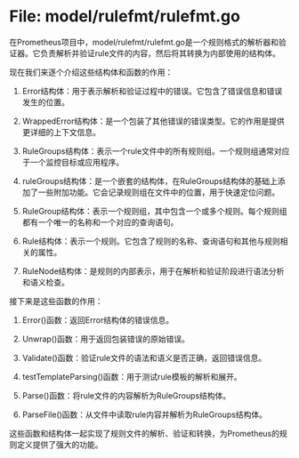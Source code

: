 # File: model/rulefmt/rulefmt.go

在Prometheus项目中，model/rulefmt/rulefmt.go是一个规则格式的解析器和验证器。它负责解析并验证rule文件的内容，然后将其转换为内部使用的结构体。

现在我们来逐个介绍这些结构体和函数的作用：

1. Error结构体：用于表示解析和验证过程中的错误。它包含了错误信息和错误发生的位置。

2. WrappedError结构体：是一个包装了其他错误的错误类型。它的作用是提供更详细的上下文信息。

3. RuleGroups结构体：表示一个rule文件中的所有规则组。一个规则组通常对应于一个监控目标或应用程序。

4. ruleGroups结构体：是一个嵌套的结构体，在RuleGroups结构体的基础上添加了一些附加功能。它会记录规则组在文件中的位置，用于快速定位问题。

5. RuleGroup结构体：表示一个规则组，其中包含一个或多个规则。每个规则组都有一个唯一的名称和一个对应的查询语句。

6. Rule结构体：表示一个规则。它包含了规则的名称、查询语句和其他与规则相关的属性。

7. RuleNode结构体：是规则的内部表示，用于在解析和验证阶段进行语法分析和语义检查。

接下来是这些函数的作用：

1. Error()函数：返回Error结构体的错误信息。

2. Unwrap()函数：用于返回包装错误的原始错误。

3. Validate()函数：验证rule文件的语法和语义是否正确，返回错误信息。

4. testTemplateParsing()函数：用于测试rule模板的解析和展开。

5. Parse()函数：将rule文件的内容解析为RuleGroups结构体。

6. ParseFile()函数：从文件中读取rule内容并解析为RuleGroups结构体。

这些函数和结构体一起实现了规则文件的解析、验证和转换，为Prometheus的规则定义提供了强大的功能。

